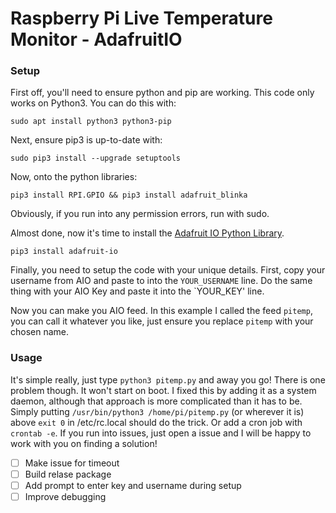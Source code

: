# **Raspberry Pi Live Temperature Monitor - AdafruitIO**

### **Setup**

First off, you'll need to ensure python and pip are working. This code only works on Python3. You can do this with:
```
sudo apt install python3 python3-pip

```
Next, ensure pip3 is up-to-date with:

```
sudo pip3 install --upgrade setuptools
```
Now, onto the python libraries:
```
pip3 install RPI.GPIO && pip3 install adafruit_blinka

```
Obviously, if you run into any permission errors, run with sudo.

Almost done, now it's time to install the [Adafruit IO Python Library](https://github.com/adafruit/Adafruit_IO_Python).
```
pip3 install adafruit-io
```
Finally, you need to setup the code with your unique details. First, copy your username from AIO and paste to into the `YOUR_USERNAME` line. Do the same thing with your AIO Key and paste it into the `YOUR_KEY' line. 

Now you can make you AIO feed. In this example I called the feed `pitemp`, you can call it whatever you like, just ensure you replace `pitemp` with your chosen name.

### Usage

It's simple really, just type `python3 pitemp.py` and away you go! There is one problem though. It won't start on boot. I fixed this by adding it as a system daemon, although that approach is more complicated than it has to be. Simply putting `/usr/bin/python3 /home/pi/pitemp.py` (or wherever it is) above `exit 0` in /etc/rc.local should do the trick. Or add a cron job with `crontab -e`. If you run into issues, just open a issue and I will be happy to work with you on finding a solution!

- [ ] Make issue for timeout
- [ ] Build relase package
- [ ] Add prompt to enter key and username during setup
- [ ] Improve debugging
